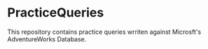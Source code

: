 # PracticeQueries

This repository contains practice queries wrriten against Microsft's AdventureWorks Database.
